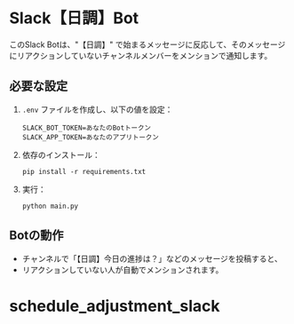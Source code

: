 # Slack【日調】Bot

このSlack Botは、"【日調】" で始まるメッセージに反応して、そのメッセージにリアクションしていないチャンネルメンバーをメンションで通知します。

## 必要な設定

1. `.env` ファイルを作成し、以下の値を設定：
    ```
    SLACK_BOT_TOKEN=あなたのBotトークン
    SLACK_APP_TOKEN=あなたのアプリトークン
    ```

2. 依存のインストール：
    ```
    pip install -r requirements.txt
    ```

3. 実行：
    ```
    python main.py
    ```

## Botの動作
- チャンネルで「【日調】今日の進捗は？」などのメッセージを投稿すると、
- リアクションしていない人が自動でメンションされます。
# schedule_adjustment_slack
